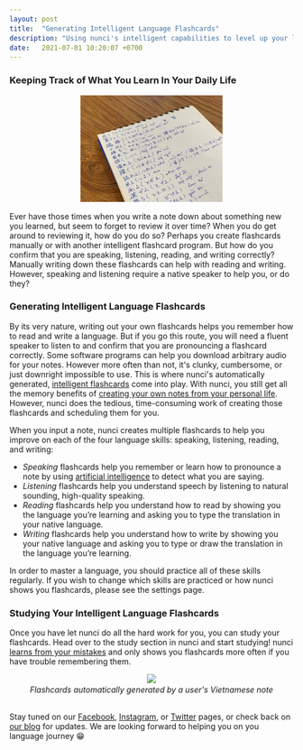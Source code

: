```yaml
---
layout: post
title:  "Generating Intelligent Language Flashcards"
description: "Using nunci's intelligent capabilities to level up your language acquisition"
date:   2021-07-01 10:20:07 +0700
---
```


### Keeping Track of What You Learn In Your Daily Life

<div style="text-align:center">
<img id="blog-img" src="/images/japanese-notes.jpg" width="50%"/>
</div>

Ever have those times when you write a note down about something new you learned, but seem to forget to review it over time? When you do get around to reviewing it, how do you do so? Perhaps you create flashcards manually or with another intelligent flashcard program. But how do you confirm that you are speaking, listening, reading, and writing correctly? Manually writing down these flashcards can help with reading and writing. However, speaking and listening require a native speaker to help you, or do they?

### Generating Intelligent Language Flashcards

By its very nature, writing out your own flashcards helps you remember how to read and write a language. But if you go this route, you will need a fluent speaker to listen to and confirm that you are pronouncing a flashcard correctly. Some software programs can help you download arbitrary audio for your notes. However more often than not, it's clunky, cumbersome, or just downright impossible to use. This is where nunci's automatically generated, [intelligent flashcards](https://nunci.app/2021/06/23/what-is-spaced-repetition.html) come into play. With nunci, you still get all the memory benefits of [creating your own notes from your personal life](https://nunci.app/2021/06/27/what-does-capturing-your-language-mean.html). However, nunci does the tedious, time-consuming work of creating those flashcards and scheduling them for you.

When you input a note, nunci creates multiple flashcards to help you improve on each of the four language skills: speaking, listening, reading, and writing:

- *Speaking* flashcards help you remember or learn how to pronounce a note by using [artificial intelligence](https://en.wikipedia.org/wiki/Natural_language_processing) to detect what you are saying.
- *Listening* flashcards help you understand speech by listening to natural sounding, high-quality speaking.
- *Reading* flashcards help you understand how to read by showing you the language you’re learning and asking you to type the translation in your native language.
- *Writing* flashcards help you understand how to write by showing you your native language and asking you to type or draw the translation in the language you’re learning.

In order to master a language, you should practice all of these skills regularly. If you wish to change which skills are practiced or how nunci shows you flashcards, please see the settings page.

### Studying Your Intelligent Language Flashcards

Once you have let nunci do all the hard work for you, you can study your flashcards. Head over to the study section in nunci and start studying! nunci [learns from your mistakes](https://nunci.app/2021/06/23/what-is-spaced-repetition.html) and only shows you flashcards more often if you have trouble remembering them.

<div style="text-align:center">
<img id="blog-img" src="/images/generated-flashcards.gif" width="200px"/>
<br>
<em>Flashcards automatically generated by a user's Vietnamese note</em>
</div>

<br>

Stay tuned on our [Facebook](https://www.facebook.com/nunci-113432470463274), [Instagram](https://www.instagram.com/nunci.app/), or [Twitter](https://www.twitter.com/AppNunci/) pages, or check back on [our blog](https://nunci.app/blog) for updates. We are looking forward to helping you on you language journey 😁